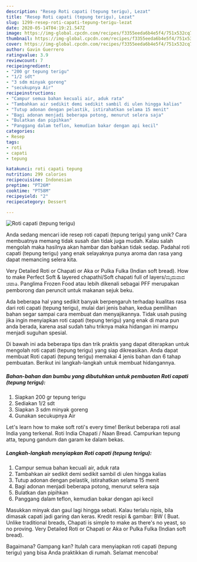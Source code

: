 ```yaml
---
description: "Resep Roti capati (tepung terigu), Lezat"
title: "Resep Roti capati (tepung terigu), Lezat"
slug: 1299-resep-roti-capati-tepung-terigu-lezat
date: 2020-05-14T04:19:21.547Z
image: https://img-global.cpcdn.com/recipes/f3355eeda6b4e5f4/751x532cq70/roti-capati-tepung-terigu-foto-resep-utama.jpg
thumbnail: https://img-global.cpcdn.com/recipes/f3355eeda6b4e5f4/751x532cq70/roti-capati-tepung-terigu-foto-resep-utama.jpg
cover: https://img-global.cpcdn.com/recipes/f3355eeda6b4e5f4/751x532cq70/roti-capati-tepung-terigu-foto-resep-utama.jpg
author: Gavin Guerrero
ratingvalue: 3.9
reviewcount: 7
recipeingredient:
- "200 gr tepung terigu"
- "1/2 sdt"
- "3 sdm minyak goreng"
- "secukupnya Air"
recipeinstructions:
- "Campur semua bahan kecuali air, aduk rata"
- "Tambahkan air sedikit demi sedikit sambil di ulen hingga kalias"
- "Tutup adonan dengan pelastik, istirahatkan selama 15 menit"
- "Bagi adonan menjadi beberapa potong, menurut selera saja"
- "Bulatkan dan pipihkan"
- "Panggang dalam teflon, kemudian bakar dengan api kecil"
categories:
- Resep
tags:
- roti
- capati
- tepung

katakunci: roti capati tepung 
nutrition: 299 calories
recipecuisine: Indonesian
preptime: "PT26M"
cooktime: "PT58M"
recipeyield: "2"
recipecategory: Dessert

---
```



![Roti capati (tepung terigu)](https://img-global.cpcdn.com/recipes/f3355eeda6b4e5f4/751x532cq70/roti-capati-tepung-terigu-foto-resep-utama.jpg)

Anda sedang mencari ide resep roti capati (tepung terigu) yang unik? Cara membuatnya memang tidak susah dan tidak juga mudah. Kalau salah mengolah maka hasilnya akan hambar dan bahkan tidak sedap. Padahal roti capati (tepung terigu) yang enak selayaknya punya aroma dan rasa yang dapat memancing selera kita.

Very Detailed Roti or Chapati or Aka or Pulka Fulka (Indian soft bread). How to make Perfect Soft &amp; layered chapathi/Soft chapati full of layers/ಮೃದುವಾದ ಚಪಾತಿ. Panglima Frozen Food atau lebih dikenali sebagai PFF merupakan pemborong dan peruncit untuk makanan sejuk beku.

Ada beberapa hal yang sedikit banyak berpengaruh terhadap kualitas rasa dari roti capati (tepung terigu), mulai dari jenis bahan, kedua pemilihan bahan segar sampai cara membuat dan menyajikannya. Tidak usah pusing jika ingin menyiapkan roti capati (tepung terigu) yang enak di mana pun anda berada, karena asal sudah tahu triknya maka hidangan ini mampu menjadi suguhan spesial.


Di bawah ini ada beberapa tips dan trik praktis yang dapat diterapkan untuk mengolah roti capati (tepung terigu) yang siap dikreasikan. Anda dapat membuat Roti capati (tepung terigu) memakai 4 jenis bahan dan 6 tahap pembuatan. Berikut ini langkah-langkah untuk membuat hidangannya.

<!--inarticleads1-->

##### Bahan-bahan dan bumbu yang dibutuhkan untuk pembuatan Roti capati (tepung terigu):

1. Siapkan 200 gr tepung terigu
1. Sediakan 1/2 sdt
1. Siapkan 3 sdm minyak goreng
1. Gunakan secukupnya Air


Let&#39;s learn how to make soft roti&#39;s every time! Berikut beberapa roti asal India yang terkenal. Roti India Chapati / Naan Bread. Campurkan tepung atta, tepung gandum dan garam ke dalam bekas. 

<!--inarticleads2-->

##### Langkah-langkah menyiapkan Roti capati (tepung terigu):

1. Campur semua bahan kecuali air, aduk rata
1. Tambahkan air sedikit demi sedikit sambil di ulen hingga kalias
1. Tutup adonan dengan pelastik, istirahatkan selama 15 menit
1. Bagi adonan menjadi beberapa potong, menurut selera saja
1. Bulatkan dan pipihkan
1. Panggang dalam teflon, kemudian bakar dengan api kecil


Masukkan minyak dan gaul lagi hingga sebati. Kalau terlalu nipis, bila dimasak capati jadi garing dan keras. Kredit resipi &amp; gambar: BW ( Buat. Unlike traditional breads, Chapati is simple to make as there&#39;s no yeast, so no proving. Very Detailed Roti or Chapati or Aka or Pulka Fulka (Indian soft bread). 

Bagaimana? Gampang kan? Itulah cara menyiapkan roti capati (tepung terigu) yang bisa Anda praktikkan di rumah. Selamat mencoba!
